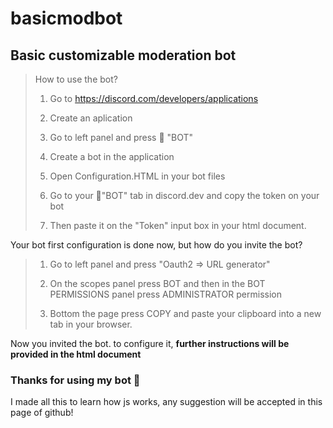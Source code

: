 # basicmodbot

## Basic customizable moderation bot

> How to use the bot?
>
> 1. Go to https://discord.com/developers/applications
>
> 2. Create an aplication
> 
> 3. Go to left panel and press 🤖 "BOT"
>
> 4. Create a bot in the application
>
> 5. Open Configuration.HTML in your bot files
>
> 6. Go to your 🤖"BOT" tab in discord.dev and copy the token on your bot
> 
> 7. Then paste it on the "Token" input box in your html document.

Your bot first configuration is done now, but how do you invite the bot?

> 1. Go to left panel and press "Oauth2 => URL generator"
> 
> 2. On the scopes panel press BOT and then in the BOT PERMISSIONS panel press ADMINISTRATOR permission
> 
> 3. Bottom the page press COPY and paste your clipboard into a new tab in your browser.

Now you invited the bot. to configure it, **further instructions will be provided in the html document**

### Thanks for using my bot 🤖

I made all this to learn how js works, any suggestion will be accepted in this page of github!

